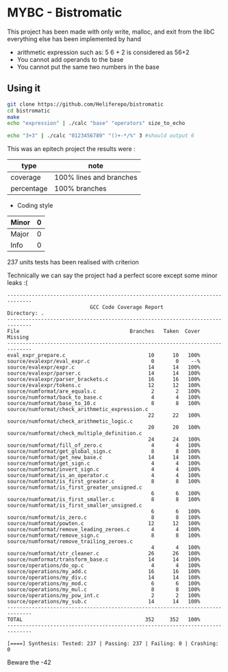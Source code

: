 # MYBC - Bistromatic

This project has been made with only write, malloc, and exit from the libC everything else has been implemented by hand

- arithmetic expression such as: 5 6 + 2 is considered as 56+2
- You cannot add operands to the base
- You cannot put the same two numbers in the base

## Using it

```sh
git clone https://github.com/Heliferepo/bistromatic
cd bistromatic
make
echo "expression" | ./calc "base" "operators" size_to_echo

echo "3+3" | ./calc "0123456789" "()+-*/%" 3 #should output 6
```

This was an epitech project the results were :

| type       |           note            |
|------------|---------------------------|
| coverage   | 100% lines and branches   |
| percentage | 100% branches             |

- Coding style 

| Minor | 0 |
|-------|---|
| Major | 0 |
| Info  | 0 |

237 units tests has been realised with criterion

Technically we can say the project had a perfect score except some minor leaks :(

```
------------------------------------------------------------------------------
                           GCC Code Coverage Report
Directory: .
------------------------------------------------------------------------------
File                                    Branches   Taken  Cover   Missing
------------------------------------------------------------------------------
eval_expr_prepare.c                           10      10   100%
source/evalexpr/eval_expr.c                    0       0    --%
source/evalexpr/expr.c                        14      14   100%
source/evalexpr/parser.c                      14      14   100%
source/evalexpr/parser_brackets.c             16      16   100%
source/evalexpr/tokens.c                      12      12   100%
source/numformat/are_equals.c                  2       2   100%
source/numformat/back_to_base.c                4       4   100%
source/numformat/base_to_10.c                  8       8   100%
source/numformat/check_arithmetic_expression.c
                                              22      22   100%
source/numformat/check_arithmetic_logic.c
                                              20      20   100%
source/numformat/check_multiple_definition.c
                                              24      24   100%
source/numformat/fill_of_zero.c                4       4   100%
source/numformat/get_global_sign.c             8       8   100%
source/numformat/get_new_base.c               14      14   100%
source/numformat/get_sign.c                    4       4   100%
source/numformat/invert_sign.c                 4       4   100%
source/numformat/is_an_operator.c              4       4   100%
source/numformat/is_first_greater.c            8       8   100%
source/numformat/is_first_greater_unsigned.c
                                               6       6   100%
source/numformat/is_first_smaller.c            8       8   100%
source/numformat/is_first_smaller_unsigned.c
                                               6       6   100%
source/numformat/is_zero.c                     8       8   100%
source/numformat/powten.c                     12      12   100%
source/numformat/remove_leading_zeroes.c       4       4   100%
source/numformat/remove_sign.c                 8       8   100%
source/numformat/remove_trailing_zeroes.c
                                               4       4   100%
source/numformat/str_cleaner.c                26      26   100%
source/numformat/transform_base.c             14      14   100%
source/operations/do_op.c                      4       4   100%
source/operations/my_add.c                    16      16   100%
source/operations/my_div.c                    14      14   100%
source/operations/my_mod.c                     6       6   100%
source/operations/my_mul.c                     8       8   100%
source/operations/my_pow_int.c                 2       2   100%
source/operations/my_sub.c                    14      14   100%
------------------------------------------------------------------------------
TOTAL                                        352     352   100%
------------------------------------------------------------------------------

[====] Synthesis: Tested: 237 | Passing: 237 | Failing: 0 | Crashing: 0
```

Beware the -42
